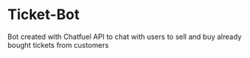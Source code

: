 # Ticket-Bot
Bot created with Chatfuel API to chat with users to sell and buy already bought tickets from customers
